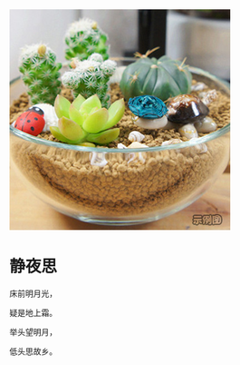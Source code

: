 <html>
<html lang="en">
<head>
    <meta charset="UTF-8">
    <title>DM</title>
</head>
<body>
<img src="0.jpg"/>
<h1>静夜思</h1>
<p>床前明月光，</p>
<p>疑是地上霜。</p>
<p>举头望明月，</p>
<p>低头思故乡。</p>
</body>
</html>


